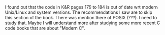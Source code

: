 I found out that the code in K&R pages 179 to 184 is out of date wrt modern Unix/Linux and system versions. 
The recommendations I saw are to skip this section of the book. There was mention there of POSIX (???).
I need to study that. Maybe I will understand more after studying some more recent C code books that
are about "Modern C".
